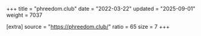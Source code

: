 +++
title = "phreedom.club"
date = "2022-03-22"
updated = "2025-09-01"
weight = 7037

[extra]
source = "https://phreedom.club/"
ratio = 65
size = 7
+++
